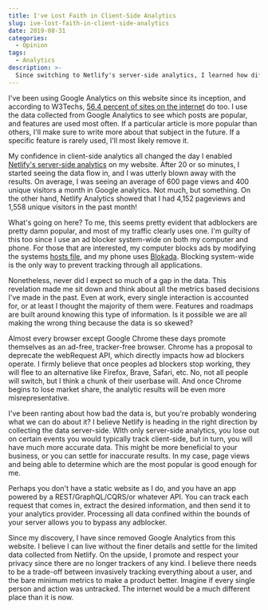 ```yaml
---
title: I've Lost Faith in Client-Side Analytics
slug: ive-lost-faith-in-client-side-analytics
date: 2019-08-31
categories:
  - Opinion
tags:
  - Analytics
description: >-
  Since switching to Netlify's server-side analytics, I learned how different the data is when compared to Google Analytics.
---
```


I've been using Google Analytics on this website since its inception, and according to W3Techs, [56.4 percent of sites on the internet](https://w3techs.com/technologies/details/ta-googleanalytics/all/all) do too. I use the data collected from Google Analytics to see which posts are popular, and features are used most often. If a particular article is more popular than others, I'll make sure to write more about that subject in the future. If a specific feature is rarely used, I'll most likely remove it.  

My confidence in client-side analytics all changed the day I enabled [Netlify's server-side analytics](https://www.netlify.com/products/analytics/) on my website. After 20 or so minutes, I started seeing the data flow in, and I was utterly blown away with the results. On average, I was seeing an average of 600 page views and 400 unique visitors a month in Google analytics. Not much, but something. On the other hand, Netlify Analytics showed that I had 4,152 pageviews and 1,558 unique visitors in the past month!  

What's going on here? To me, this seems pretty evident that adblockers are pretty damn popular, and most of my traffic clearly uses one. I'm guilty of this too since I use an ad blocker system-wide on both my computer and phone. For those that are interested, my computer blocks ads by modifying the systems [hosts file]([https://github.com/StevenBlack/hosts](https://github.com/StevenBlack/hosts)), and my phone uses [Blokada](https://blokada.org).  Blocking system-wide is the only way to prevent tracking through all applications. 

Nonetheless, never did I expect so much of a gap in the data. This revelation made me sit down and think about all the metrics based decisions I've made in the past. Even at work, every single interaction is accounted for, or at least I thought the majority of them were. Features and roadmaps are built around knowing this type of information. Is it possible we are all making the wrong thing because the data is so skewed?  
  
Almost every browser except Google Chrome these days promote themselves as an ad-free, tracker-free browser. Chrome has a proposal to deprecate the webRequest API, which directly impacts how ad blockers operate.  I firmly believe that once peoples ad blockers stop working, they will flee to an alternative like Firefox, Brave, Safari, etc. No, not all people will switch, but I think a chunk of their userbase will. And once Chrome begins to lose market share, the analytic results will be even more misrepresentative. 

I've been ranting about how bad the data is, but you're probably wondering what we can do about it? I believe Netlify is heading in the right direction by collecting the data server-side. WIth only server-side analytics, you lose out on certain events you would typically track client-side, but in turn, you will have much more accurate data. This might be more beneficial to your business, or you can settle for inaccurate results. In my case, page views and being able to determine which are the most popular is good enough for me.

Perhaps you don't have a static website as I do, and you have an app powered by a REST/GraphQL/CQRS/or whatever API. You can track each request that comes in, extract the desired information, and then send it to your analytics provider. Processing all data confined within the bounds of your server allows you to bypass any adblocker.

Since my discovery, I have since removed Google Analytics from this website. I believe I can live without the finer details and settle for the limited data collected from Netlify. On the upside, I promote and respect your privacy since there are no longer trackers of any kind. I believe there needs to be a trade-off between invasively tracking everything about a user, and the bare minimum metrics to make a product better. Imagine if every single person and action was untracked. The internet would be a much different place than it is now.
